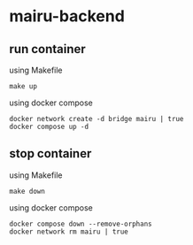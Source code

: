 # mairu-backend

## run container

using Makefile

```
make up
```

using docker compose

```
docker network create -d bridge mairu | true
docker compose up -d
```

## stop container

using Makefile

```
make down
```

using docker compose

```
docker compose down --remove-orphans
docker network rm mairu | true
```
